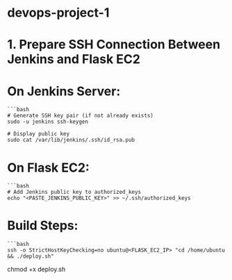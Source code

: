 # devops-project-1

# 1. Prepare SSH Connection Between Jenkins and Flask EC2

# On Jenkins Server:
    ```bash
    # Generate SSH key pair (if not already exists)
    sudo -u jenkins ssh-keygen

    # Display public key
    sudo cat /var/lib/jenkins/.ssh/id_rsa.pub

    

# On Flask EC2:
    ```bash
    # Add Jenkins public key to authorized_keys
    echo "<PASTE_JENKINS_PUBLIC_KEY>" >> ~/.ssh/authorized_keys



# Build Steps:
    ```bash
    ssh -o StrictHostKeyChecking=no ubuntu@<FLASK_EC2_IP> "cd /home/ubuntu && ./deploy.sh"



chmod +x deploy.sh